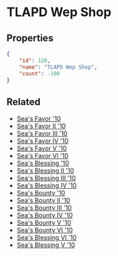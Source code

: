 # TLAPD Wep Shop

<no description available>

## Properties

```json
{
    "id": 126,
    "name": "TLAPD Wep Shop",
    "count": -100
}
```

## Related

- [Sea's Favor '10](../items/4263-sea-s-favor-10.md)
- [Sea's Favor II '10](../items/4264-sea-s-favor-ii-10.md)
- [Sea's Favor III '10](../items/4265-sea-s-favor-iii-10.md)
- [Sea's Favor IV '10](../items/4266-sea-s-favor-iv-10.md)
- [Sea's Favor V '10](../items/4267-sea-s-favor-v-10.md)
- [Sea's Favor VI '10](../items/4268-sea-s-favor-vi-10.md)
- [Sea's Blessing '10](../items/4269-sea-s-blessing-10.md)
- [Sea's Blessing II '10](../items/4270-sea-s-blessing-ii-10.md)
- [Sea's Blessing III '10](../items/4271-sea-s-blessing-iii-10.md)
- [Sea's Blessing IV '10](../items/4272-sea-s-blessing-iv-10.md)
- [Sea's Bounty '10](../items/4275-sea-s-bounty-10.md)
- [Sea's Bounty II '10](../items/4276-sea-s-bounty-ii-10.md)
- [Sea's Bounty III '10](../items/4277-sea-s-bounty-iii-10.md)
- [Sea's Bounty IV '10](../items/4278-sea-s-bounty-iv-10.md)
- [Sea's Bounty V '10](../items/4279-sea-s-bounty-v-10.md)
- [Sea's Bounty VI '10](../items/4280-sea-s-bounty-vi-10.md)
- [Sea's Blessing VI '10](../items/4274-sea-s-blessing-vi-10.md)
- [Sea's Blessing V '10](../items/4273-sea-s-blessing-v-10.md)


